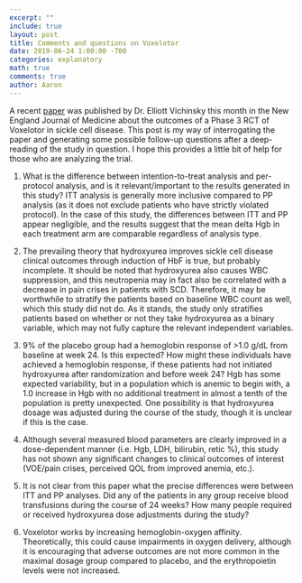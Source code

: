 ```yaml
---
excerpt: ""
include: true
layout: post
title: Comments and questions on Voxelotor
date: 2019-06-24 1:00:00 -700
categories: explanatory
math: true
comments: true
author: Aaron
---
```



A recent [paper](https://www-nejm-org.ezp-prod1.hul.harvard.edu/doi/full/10.1056/NEJMoa1903212?url_ver=Z39.88-2003&rfr_id=ori%3Arid%3Acrossref.org&rfr_dat=cr_pub%3Dpubmed) was published by Dr. Elliott Vichinsky this month in the New England Journal of Medicine about the outcomes of a Phase 3 RCT of Voxelotor in sickle cell disease. This post is my way of interrogating the paper and generating some possible follow-up questions after a deep-reading of the study in question. I hope this provides a little bit of help for those who are analyzing the trial.  

1. What is the difference between intention-to-treat analysis and per-protocol analysis, and is it relevant/important to the results generated in this study? ITT analysis is generally more inclusive compared to PP analysis (as it does not exclude patients who have strictly violated protocol). In the case of this study, the differences between ITT and PP appear negligible, and the results suggest that the mean delta Hgb in each treatment arm are comparable regardless of analysis type.

2. The prevailing theory that hydroxyurea improves sickle cell disease clinical outcomes through induction of HbF is true, but probably incomplete. It should be noted that hydroxyurea also causes WBC suppression, and this neutropenia may in fact also be correlated with a decrease in pain crises in patients with SCD. Therefore, it may be worthwhile to stratify the patients based on baseline WBC count as well, which this study did not do. As it stands, the study only stratifies patients based on whether or not they take hydroxyurea as a binary variable, which may not fully capture the relevant independent variables.

3. 9% of the placebo group had a hemoglobin response of >1.0 g/dL from baseline at week 24. Is this expected? How might these individuals have achieved a hemoglobin response, if these patients had not initiated hydroxyurea after randomization and before week 24? Hgb has some expected variability, but in a population which is anemic to begin with, a 1.0 increase in Hgb with no additional treatment in almost a tenth of the population is pretty unexpected. One possibility is that hydroxyurea dosage was adjusted during the course of the study, though it is unclear if this is the case.

4. Although several measured blood parameters are clearly improved in a dose-dependent manner (i.e. Hgb, LDH, bilirubin, retic %), this study has not shown any significant changes to clinical outcomes of interest (VOE/pain crises, perceived QOL from improved anemia, etc.). 

5. It is not clear from this paper what the precise differences were between ITT and PP analyses. Did any of the patients in any group receive blood transfusions during the course of 24 weeks? How many people required or received hydroxyurea dose adjustments during the study?

6. Voxelotor works by increasing hemoglobin-oxygen affinity. Theoretically, this could cause impairments in oxygen delivery, although it is encouraging that adverse outcomes are not more common in the maximal dosage group compared to placebo, and the erythropoietin levels were not increased.
